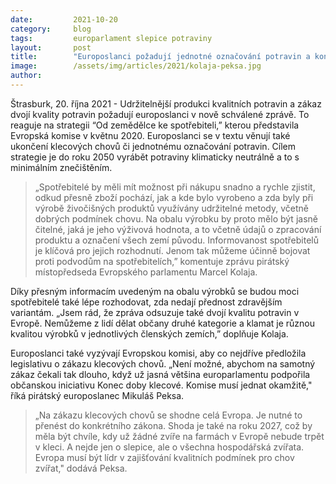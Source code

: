 ```yaml
---
date:         2021-10-20
category:     blog
tags:         europarlament slepice potraviny
layout:       post
title:        "Europoslanci požadují jednotné označování potravin a konec klecových chovů"
image:        /assets/img/articles/2021/kolaja-peksa.jpg
author:       
---
```


Štrasburk, 20. října 2021 - Udržitelnější produkci kvalitních potravin a zákaz dvojí kvality potravin požadují europoslanci v nově schválené zprávě. To reaguje na strategii “Od zemědělce ke spotřebiteli,” kterou představila Evropská komise v květnu 2020. Europoslanci se v textu věnují také ukončení klecových chovů či jednotnému označování potravin. Cílem strategie je do roku 2050 vyrábět potraviny klimaticky neutrálně a to s minimálním znečištěním.  

> „Spotřebitelé by měli mít možnost při nákupu snadno a rychle zjistit, odkud přesně zboží pochází, jak a kde bylo vyrobeno a zda byly při výrobě živočišných produktů využívány udržitelné metody, včetně dobrých podmínek chovu. Na obalu výrobku by proto mělo být jasně čitelné, jaká je jeho výživová hodnota, a to včetně údajů o zpracování produktu a označení všech zemí původu. Informovanost spotřebitelů je klíčová pro jejich rozhodnutí. Jenom tak můžeme účinně bojovat proti podvodům na spotřebitelích,” komentuje zprávu  pirátský místopředseda Evropského parlamentu Marcel Kolaja.

Díky přesným informacím uvedeným na obalu výrobků se budou moci spotřebitelé také lépe rozhodovat, zda nedají přednost zdravějším variantám. „Jsem rád, že zpráva odsuzuje také dvojí kvalitu potravin v Evropě. Nemůžeme z lidí dělat občany druhé kategorie a klamat je různou kvalitou výrobků v jednotlivých členských zemích,” doplňuje Kolaja.

Europoslanci také vyzývají Evropskou komisi, aby co nejdříve předložila legislativu o zákazu klecových chovů. „Není možné, abychom na samotný zákaz čekali tak dlouho, když už jasná většina europarlamentu podpořila občanskou iniciativu Konec doby klecové. Komise musí jednat okamžitě," říká pirátský europoslanec Mikuláš Peksa.

> „Na zákazu klecových chovů se shodne celá Evropa. Je nutné to přenést do konkrétního zákona. Shoda je také na roku 2027, což by měla být chvíle, kdy už žádné zvíře na farmách v Evropě nebude trpět v kleci. A nejde jen o slepice, ale o všechna hospodářská zvířata. Evropa musí být lídr v zajišťování kvalitních podmínek pro chov zvířat," dodává Peksa.
